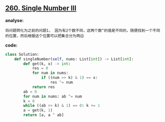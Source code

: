 ## [260. Single Number III](https://leetcode-cn.com/problems/single-number-iii/)

**analyse:**

```
将问题转化为之前的问题1， 因为有2个数不同，这两个数^的值是不同的，随便找到一个不同的位置，然后根据这个位置可以把集合分为两边
```

**code:**

```python
class Solution:
    def singleNumber(self, nums: List[int]) -> List[int]:
        def get(k, x) -> int:
            res = 0
            for num in nums:
                if ((num >> k) & 1) == x:
                    res ^= num
            return res
        ab = 0 
        for num in nums: ab ^= num
        k = 0
        while ((ab >> k) & 1) == 0: k += 1
        a = get(k, 1)
        return [a, a ^ ab]
```

